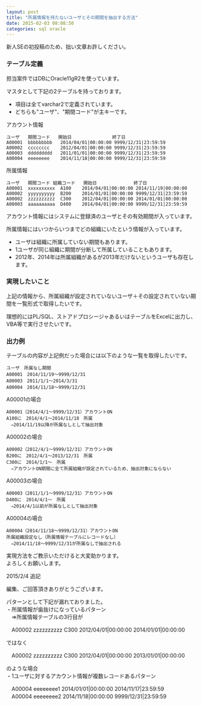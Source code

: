 ```yaml
---
layout: post
title: "所属情報を持たないユーザとその期間を抽出する方法"
date: 2015-02-03 08:08:50
categories: sql oracle
---
```

<p>新人SEの初投稿のため、拙い文章お許しください。</p>

<h3>テーブル定義</h3>

<p>担当案件ではDBにOracle11gR2を使っています。</p>

<p>マスタとして下記の2テーブルを持っております。</p>

<ul>
<li>項目は全てvarchar2で定義されています。</li>
<li>どちらも"ユーザ"、"期間コード"が主キーです。</li>
</ul>

アカウント情報

<pre><code>ユーザ   期間コード   開始日   　　　　  　　終了日
A00001  bbbbbbbbb   2014/04/01|00:00:00 9999/12/31|23:59:59
A00002  cccccccc    2012/04/01|00:00:00 9999/12/31|23:59:59
A00003  ddddddddd   2011/01/01|00:00:00 9999/12/31|23:59:59
A00004  eeeeeeee    2014/11/18|00:00:00 9999/12/31|23:59:59
</code></pre>

所属情報

<pre><code>ユーザ   期間コード 組織コード   開始日 　　　　      終了日
A00001  xxxxxxxxxx  A100    2014/04/01|00:00:00 2014/11/19|00:00:00
A00002  yyyyyyyyyy  B200    2014/01/01|00:00:00 9999/12/31|23:59:59
A00002  zzzzzzzzzz  C300    2012/04/01|00:00:00 2014/01/01|00:00:00
A00003  aaaaaaaaaa  D400    2014/04/01|00:00:00 9999/12/31|23:59:59
</code></pre>

<p>アカウント情報にはシステムに登録済のユーザとその有効期間が入っています。</p>

<p>所属情報にはいつからいつまでどの組織にいたという情報が入っています。</p>

<ul>
<li>ユーザは組織に所属していない期間もあります。</li>
<li>1ユーザが同じ組織に期間が分断して所属していることもあります。</li>
<li>2012年、2014年は所属組織があるが2013年だけないというユーザも存在します。</li>
</ul>

<h3>実現したいこと</h3>

<p>上記の情報から、所属組織が設定されていないユーザ＋その設定されていない期間を一覧形式で取得したいです。</p>

<p>理想的にはPL/SQL、ストアドプロシージャあるいはテーブルをExcelに出力し、VBA等で実行させたいです。</p>

<h3>出力例</h3>

<p>テーブルの内容が上記例だった場合には以下のような一覧を取得したいです。</p>

<pre><code>ユーザ　所属なし期間
A00001　2014/11/19～9999/12/31
A00003　2011/1/1～2014/3/31
A00004　2014/11/18～9999/12/31
</code></pre>

A00001の場合

<pre><code>A00001（2014/4/1～9999/12/31）アカウントON
A100に　2014/4/1～2014/11/18　所属
　⇒2014/11/19以降が所属なしとして抽出対象
</code></pre>

A00002の場合

<pre><code>A00002（2012/4/1～9999/12/31）アカウントON
B200に　2012/4/1～2013/12/31　所属
C300に　2014/1/1～　所属
　⇒アカウントON期間に全て所属組織が設定されているため、抽出対象にならない
</code></pre>

A00003の場合

<pre><code>A00003（2011/1/1～9999/12/31）アカウントON
D400に　2014/4/1～　所属
　⇒2014/4/1以前が所属なしとして抽出対象
</code></pre>

A00004の場合

<pre><code>A00004（2014/11/18～9999/12/31）アカウントON
所属組織設定なし（所属情報テーブルにレコードなし）
　⇒2014/11/18～9999/12/31が所属なしで抽出される
</code></pre>

<p>実現方法をご教示いただけると大変助かります。<br>
よろしくお願いします。</p>

<p>2015/2/4 追記</p>

<p>編集、ご回答頂きありがとうございます。</p>

<p>パターンとして下記が漏れておりました。<br>
・所属情報が歯抜けになっているパターン<br>
　⇒所属情報テーブルの3行目が</p>

<p>　A00002  zzzzzzzzzz  C300    2012/04/01|00:00:00 2014/01/01|00:00:00 </p>

<p>ではなく</p>

<p>　A00002  zzzzzzzzzz  C300    2012/04/01|00:00:00 2013/01/01|00:00:00</p>

<p>のような場合<br>
・1ユーザに対するアカウント情報が複数レコードあるパターン</p>

<p>　A00004  eeeeeeee1    2014/01/01|00:00:00 2014/11/17|23:59:59<br>
　A00004  eeeeeeee2    2014/11/18|00:00:00 9999/12/31|23:59:59</p>
